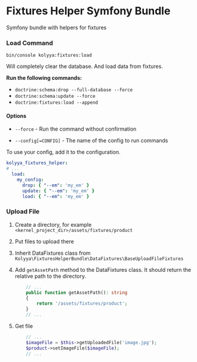 # Fixtures Helper Symfony Bundle
Symfony bundle with helpers for fixtures


### Load Command
`bin/console kolyya:fixtures:load`

Will completely clear the database.
And load data from fixtures.

**Run the following commands:**
* `doctrine:schema:drop --full-database --force`
* `doctrine:schema:update --force`
* `doctrine:fixtures:load --append`

#### Options
* `--force` - Run the command without confirmation

* `--config[=CONFIG]` - The name of the config to run commands

To use your config, add it to the configuration.
```yaml
kolyya_fixtures_helper:
# ...
  load:
    my_config:
      drop: { "--em": 'my_em' }
      update: { "--em": 'my_em' }
      load: { "--em": 'my_em' }
```

### Upload File

1. Create a directory, for example `<kernel_project_dir>/assets/fixtures/product`

2. Put files to upload there

3. Inherit DataFixtures class from `Kolyya\FixturesHelperBundle\DataFixtures\BaseUploadFileFixtures`

4. Add `getAssetPath` method to the DataFixtures class. 
It should return the relative path to the directory. 
    ```php
        // ...
        public function getAssetPath(): string
        {
            return '/assets/fixtures/product';
        }
        // ...
    ```

5. Get file
    ```php
        // ...
        $imageFile = $this->getUploadedFile('image.jpg');
        $product->setImageFile($imageFile);
        // ...
    ```
